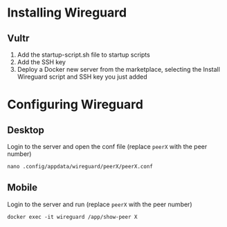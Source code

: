 # Installing Wireguard
## Vultr
1. Add the startup-script.sh file to startup scripts
2. Add the SSH key
3. Deploy a Docker new server from the marketplace, selecting the Install Wireguard script and SSH key you just added

# Configuring Wireguard
## Desktop
Login to the server and open the conf file (replace `peerX` with the peer number)
```
nano .config/appdata/wireguard/peerX/peerX.conf
```
## Mobile
Login to the server and run (replace `peerX` with the peer number)
```
docker exec -it wireguard /app/show-peer X
```
